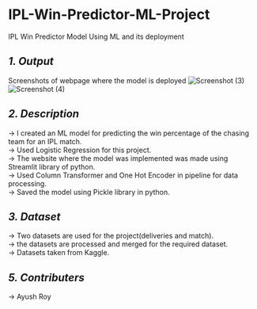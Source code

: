 # **IPL-Win-Predictor-ML-Project**
IPL Win Predictor Model Using ML and its deployment
## *1. Output*
Screenshots of webpage where the model is deployed
![Screenshot (3)](https://user-images.githubusercontent.com/94052139/141647686-61aeace2-68b4-4944-90f6-f4f32a6917fb.png)
![Screenshot (4)](https://user-images.githubusercontent.com/94052139/141647689-7fb2db5a-c2a5-4bbe-87e6-436839df79ff.png)
## *2. Description*
  -> I created an ML model for predicting the win percentage of the chasing team for an IPL match.<br/> 
  -> Used Logistic Regression for this project.<br/>
  -> The website where the model was implemented was made using Streamlit library of python.<br/>
  -> Used Column Transformer and One Hot Encoder in pipeline for data processing.<br/>
  -> Saved the model using Pickle library in python.<br/>
 ## *3. Dataset*
  -> Two datasets are used for the project(deliveries and match).<br/>
  -> the datasets are processed and merged for the required dataset.<br/>
  -> Datasets taken from Kaggle.<br/>
 ## *5. Contributers*
  -> Ayush Roy<br/>
